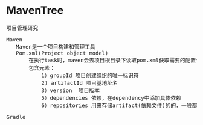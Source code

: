 # MavenTree
项目管理研究

<pre>
Maven
   Maven是一个项目构建和管理工具
   Pom.xml(Project object model)
       在执行task时，maven会去项目根目录下读取pom.xml获取需要的配置信息
       包含元素：
           1）groupId 项目创建组织的唯一标识符
           2) artifactId 项目基地址名
           3）version  项目版本
           5）dependencies 依赖，在dependency中添加具体依赖
           6）repositories 用来存储artifact(依赖文件)的的，一般都是某个仓库
</pre>

<pre>
Gradle
</pre>
